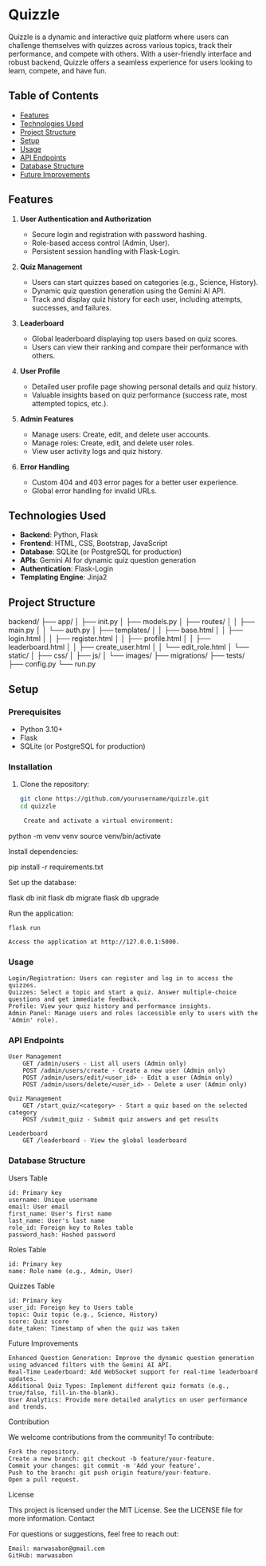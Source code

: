 # Quizzle

Quizzle is a dynamic and interactive quiz platform where users can challenge themselves with quizzes across various topics, track their performance, and compete with others. With a user-friendly interface and robust backend, Quizzle offers a seamless experience for users looking to learn, compete, and have fun.

## Table of Contents

- [Features](#features)
- [Technologies Used](#technologies-used)
- [Project Structure](#project-structure)
- [Setup](#setup)
- [Usage](#usage)
- [API Endpoints](#api-endpoints)
- [Database Structure](#database-structure)
- [Future Improvements](#future-improvements)

## Features

1. **User Authentication and Authorization**
   - Secure login and registration with password hashing.
   - Role-based access control (Admin, User).
   - Persistent session handling with Flask-Login.

2. **Quiz Management**
   - Users can start quizzes based on categories (e.g., Science, History).
   - Dynamic quiz question generation using the Gemini AI API.
   - Track and display quiz history for each user, including attempts, successes, and failures.

3. **Leaderboard**
   - Global leaderboard displaying top users based on quiz scores.
   - Users can view their ranking and compare their performance with others.

4. **User Profile**
   - Detailed user profile page showing personal details and quiz history.
   - Valuable insights based on quiz performance (success rate, most attempted topics, etc.).

5. **Admin Features**
   - Manage users: Create, edit, and delete user accounts.
   - Manage roles: Create, edit, and delete user roles.
   - View user activity logs and quiz history.

6. **Error Handling**
   - Custom 404 and 403 error pages for a better user experience.
   - Global error handling for invalid URLs.

## Technologies Used

- **Backend**: Python, Flask
- **Frontend**: HTML, CSS, Bootstrap, JavaScript
- **Database**: SQLite (or PostgreSQL for production)
- **APIs**: Gemini AI for dynamic quiz question generation
- **Authentication**: Flask-Login
- **Templating Engine**: Jinja2

## Project Structure

backend/ ├── app/ │ ├── init.py │ ├── models.py │ ├── routes/ │ │ ├── main.py │ │ └── auth.py │ ├── templates/ │ │ ├── base.html │ │ ├── login.html │ │ ├── register.html │ │ ├── profile.html │ │ ├── leaderboard.html │ │ ├── create_user.html │ │ └── edit_role.html │ └── static/ │ ├── css/ │ ├── js/ │ └── images/ ├── migrations/ ├── tests/ ├── config.py └── run.py
## Setup

### Prerequisites

- Python 3.10+
- Flask
- SQLite (or PostgreSQL for production)

### Installation

1. Clone the repository:

   ```bash
   git clone https://github.com/yourusername/quizzle.git
   cd quizzle

    Create and activate a virtual environment:

python -m venv venv
source venv/bin/activate

Install dependencies:

pip install -r requirements.txt

Set up the database:

flask db init
flask db migrate
flask db upgrade

Run the application:

    flask run

    Access the application at http://127.0.0.1:5000.

### Usage

    Login/Registration: Users can register and log in to access the quizzes.
    Quizzes: Select a topic and start a quiz. Answer multiple-choice questions and get immediate feedback.
    Profile: View your quiz history and performance insights.
    Admin Panel: Manage users and roles (accessible only to users with the 'Admin' role).

### API Endpoints

    User Management
        GET /admin/users - List all users (Admin only)
        POST /admin/users/create - Create a new user (Admin only)
        POST /admin/users/edit/<user_id> - Edit a user (Admin only)
        POST /admin/users/delete/<user_id> - Delete a user (Admin only)

    Quiz Management
        GET /start_quiz/<category> - Start a quiz based on the selected category
        POST /submit_quiz - Submit quiz answers and get results

    Leaderboard
        GET /leaderboard - View the global leaderboard

### Database Structure
Users Table

    id: Primary key
    username: Unique username
    email: User email
    first_name: User's first name
    last_name: User's last name
    role_id: Foreign key to Roles table
    password_hash: Hashed password

Roles Table

    id: Primary key
    name: Role name (e.g., Admin, User)

Quizzes Table

    id: Primary key
    user_id: Foreign key to Users table
    topic: Quiz topic (e.g., Science, History)
    score: Quiz score
    date_taken: Timestamp of when the quiz was taken

Future Improvements

    Enhanced Question Generation: Improve the dynamic question generation using advanced filters with the Gemini AI API.
    Real-Time Leaderboard: Add WebSocket support for real-time leaderboard updates.
    Additional Quiz Types: Implement different quiz formats (e.g., true/false, fill-in-the-blank).
    User Analytics: Provide more detailed analytics on user performance and trends.

Contribution

We welcome contributions from the community! To contribute:

    Fork the repository.
    Create a new branch: git checkout -b feature/your-feature.
    Commit your changes: git commit -m 'Add your feature'.
    Push to the branch: git push origin feature/your-feature.
    Open a pull request.

License

This project is licensed under the MIT License. See the LICENSE file for more information.
Contact

For questions or suggestions, feel free to reach out:

    Email: marwasabon@gmail.com
    GitHub: marwasabon
